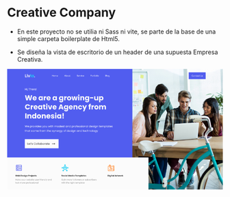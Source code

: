 # Creative Company
- En este proyecto no se utilia ni Sass ni vite, se parte de la base de una simple carpeta boilerplate de Html5.    

- Se diseña la vista de escritorio de un header de una supuesta Empresa Creativa.

![Vista escritorio](../../vistas/vista_creative_company.png)

